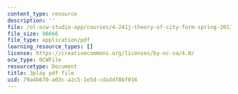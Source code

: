 ```yaml
---
content_type: resource
description: ''
file: /ol-ocw-studio-app/courses/4-241j-theory-of-city-form-spring-2013/79a4b670a03ca2c51e5dcda3df8bf016_rbTLRBdEcqA.pdf
file_size: 96666
file_type: application/pdf
learning_resource_types: []
license: https://creativecommons.org/licenses/by-nc-sa/4.0/
ocw_type: OCWFile
resourcetype: Document
title: 3play pdf file
uid: 79a4b670-a03c-a2c5-1e5d-cda3df8bf016
---
```

